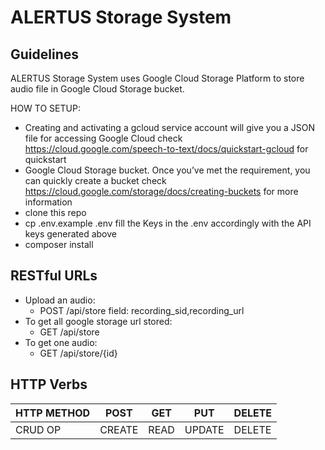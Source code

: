 # ALERTUS Storage System

## Guidelines

ALERTUS Storage System uses Google Cloud Storage Platform to store audio file in Google Cloud Storage bucket.


HOW TO SETUP:
* Creating and activating a gcloud service account will give you a JSON file for accessing Google Cloud check https://cloud.google.com/speech-to-text/docs/quickstart-gcloud for quickstart
* Google Cloud Storage bucket. Once you’ve met the requirement, you can quickly create a bucket check https://cloud.google.com/storage/docs/creating-buckets for more information
* clone this repo
* cp .env.example .env fill the Keys in the .env accordingly with the API keys generated above
* composer install

## RESTful URLs
* Upload an audio:
    * POST /api/store
    field: recording_sid,recording_url
* To get all google storage url stored:
    * GET /api/store
* To get one audio:
    * GET /api/store/{id}
## HTTP Verbs

| HTTP METHOD | POST            | GET       | PUT         | DELETE |
| ----------- | --------------- | --------- | ----------- | ------ |
| CRUD OP     | CREATE          | READ      | UPDATE      | DELETE |